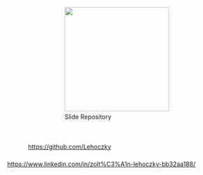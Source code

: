 <div style="display: flex; justify-content: center;">

<div class="text-center" style="margin-bottom: 44px;" >
<img src="/qr-repo.svg" width="240" height="240" style="margin-bottom: 4px;" />
<div class="text-2xl">Slide Repository</div>
</div>

</div>

<div style="display: flex; gap: 1rem; align-items: center; margin-bottom: 1rem;">
<svg xmlns="http://www.w3.org/2000/svg" width="32" height="32" viewBox="0 0 256 250"><path fill="white" d="M128.001 0C57.317 0 0 57.307 0 128.001c0 56.554 36.676 104.535 87.535 121.46c6.397 1.185 8.746-2.777 8.746-6.158c0-3.052-.12-13.135-.174-23.83c-35.61 7.742-43.124-15.103-43.124-15.103c-5.823-14.795-14.213-18.73-14.213-18.73c-11.613-7.944.876-7.78.876-7.78c12.853.902 19.621 13.19 19.621 13.19c11.417 19.568 29.945 13.911 37.249 10.64c1.149-8.272 4.466-13.92 8.127-17.116c-28.431-3.236-58.318-14.212-58.318-63.258c0-13.975 5-25.394 13.188-34.358c-1.329-3.224-5.71-16.242 1.24-33.874c0 0 10.749-3.44 35.21 13.121c10.21-2.836 21.16-4.258 32.038-4.307c10.878.049 21.837 1.47 32.066 4.307c24.431-16.56 35.165-13.12 35.165-13.12c6.967 17.63 2.584 30.65 1.255 33.873c8.207 8.964 13.173 20.383 13.173 34.358c0 49.163-29.944 59.988-58.447 63.157c4.591 3.972 8.682 11.762 8.682 23.704c0 17.126-.148 30.91-.148 35.126c0 3.407 2.304 7.398 8.792 6.14C219.37 232.5 256 184.537 256 128.002C256 57.307 198.691 0 128.001 0Zm-80.06 182.34c-.282.636-1.283.827-2.194.39c-.929-.417-1.45-1.284-1.15-1.922c.276-.655 1.279-.838 2.205-.399c.93.418 1.46 1.293 1.139 1.931Zm6.296 5.618c-.61.566-1.804.303-2.614-.591c-.837-.892-.994-2.086-.375-2.66c.63-.566 1.787-.301 2.626.591c.838.903 1 2.088.363 2.66Zm4.32 7.188c-.785.545-2.067.034-2.86-1.104c-.784-1.138-.784-2.503.017-3.05c.795-.547 2.058-.055 2.861 1.075c.782 1.157.782 2.522-.019 3.08Zm7.304 8.325c-.701.774-2.196.566-3.29-.49c-1.119-1.032-1.43-2.496-.726-3.27c.71-.776 2.213-.558 3.315.49c1.11 1.03 1.45 2.505.701 3.27Zm9.442 2.81c-.31 1.003-1.75 1.459-3.199 1.033c-1.448-.439-2.395-1.613-2.103-2.626c.301-1.01 1.747-1.484 3.207-1.028c1.446.436 2.396 1.602 2.095 2.622Zm10.744 1.193c.036 1.055-1.193 1.93-2.715 1.95c-1.53.034-2.769-.82-2.786-1.86c0-1.065 1.202-1.932 2.733-1.958c1.522-.03 2.768.818 2.768 1.868Zm10.555-.405c.182 1.03-.875 2.088-2.387 2.37c-1.485.271-2.861-.365-3.05-1.386c-.184-1.056.893-2.114 2.376-2.387c1.514-.263 2.868.356 3.061 1.403Z"/></svg>
<a href="https://github.com/Lehoczky">https://github.com/Lehoczky</a>
</div>

<div style="display: flex; gap: 1rem; align-items: center;">
<logos-linkedin-icon width="32" height="32" />
<a  href="https://www.linkedin.com/in/zolt%C3%A1n-lehoczky-bb32aa188/">https://www.linkedin.com/in/zolt%C3%A1n-lehoczky-bb32aa188/</a>
</div>